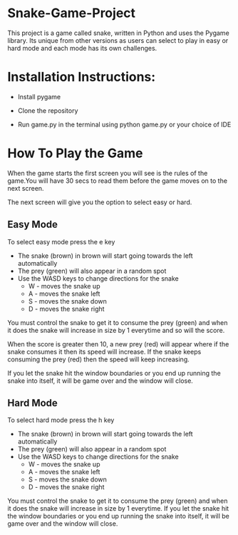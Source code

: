 # Snake-Game-Project

This project is a game called snake, written in Python and uses the Pygame library. Its unique from other versions as users can select to play in easy or hard mode and each mode has its own challenges. 

# Installation Instructions:

- Install pygame

- Clone the repository

- Run game.py in the terminal using python game.py or your choice of IDE

# How To Play the Game
When the game starts the first screen you will see is the rules of the game.You will have 30 secs to read them before the game moves on to the next screen. <br>

The next screen will give you the option to select easy or hard. <br>

## Easy Mode
To select easy mode press the e key
  - The snake (brown) in brown will start going towards the left automatically
  - The prey (green) will also appear in a random spot
  - Use the WASD keys to change directions for the snake
    - W - moves the snake up
    - A - moves the snake left
    - S - moves the snake down
    - D - moves the snake right <br>

You must control the snake to get it to consume the prey (green) and when it does the snake will increase in size by 1 everytime and so will the score.

When the score is greater then 10, a new prey (red) will appear where if the snake consumes it then its speed will increase. If the snake keeps consuming the prey (red) then the speed will keep increasing.

If you let the snake hit the window boundaries or you end up running the snake into itself, it will be game over and the window will close. 

## Hard Mode
To select hard mode press the h key
  - The snake (brown) in brown will start going towards the left automatically
  - The prey (green) will also appear in a random spot
  - Use the WASD keys to change directions for the snake
    - W - moves the snake up
    - A - moves the snake left
    - S - moves the snake down
    - D - moves the snake right <br>

You must control the snake to get it to consume the prey (green) and when it does the snake will increase in size by 1 everytime.
If you let the snake hit the window boundaries or you end up running the snake into itself, it will be game over and the window will close. 
